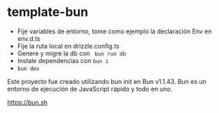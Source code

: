 # template-bun

- Fije variables de entorno, tome como ejemplo la declaración Env en env.d.ts
- Fije la ruta local en drizzle.config.ts
- Genere y migre la db con ` bun run db`
- Instale dependencias con `bun i`
- `bun dev`

Este proyecto fue creado utilizando bun init en Bun v1.1.43. Bun es un entorno de ejecución de JavaScript rápido y todo en uno.

https://bun.sh
